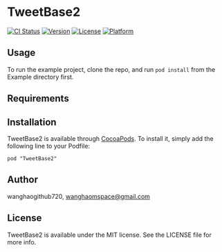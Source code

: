 # TweetBase2

[![CI Status](http://img.shields.io/travis/wanghaogithub720/TweetBase2.svg?style=flat)](https://travis-ci.org/wanghaogithub720/TweetBase2)
[![Version](https://img.shields.io/cocoapods/v/TweetBase2.svg?style=flat)](http://cocoadocs.org/docsets/TweetBase2)
[![License](https://img.shields.io/cocoapods/l/TweetBase2.svg?style=flat)](http://cocoadocs.org/docsets/TweetBase2)
[![Platform](https://img.shields.io/cocoapods/p/TweetBase2.svg?style=flat)](http://cocoadocs.org/docsets/TweetBase2)

## Usage

To run the example project, clone the repo, and run `pod install` from the Example directory first.

## Requirements

## Installation

TweetBase2 is available through [CocoaPods](http://cocoapods.org). To install
it, simply add the following line to your Podfile:

    pod "TweetBase2"

## Author

wanghaogithub720, wanghaomspace@gmail.com

## License

TweetBase2 is available under the MIT license. See the LICENSE file for more info.

